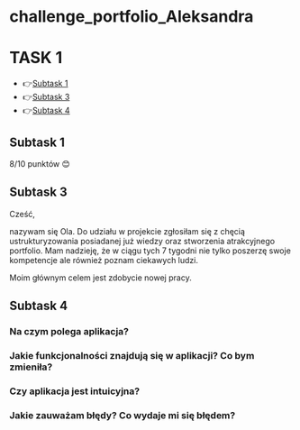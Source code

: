 # challenge_portfolio_Aleksandra
# TASK 1
 - 👉[Subtask 1](#Subtask-1)
 - 👉[Subtask 3](#Subtask-3)
 - 👉[Subtask 4](#Subtask-4)
 
## Subtask 1
8/10 punktów :blush: 
## Subtask 3
Cześć,

nazywam się Ola. Do udziału w projekcie zgłosiłam się z chęcią ustrukturyzowania posiadanej już wiedzy oraz stworzenia atrakcyjnego portfolio. Mam nadzieję, że w ciągu tych 7 tygodni nie tylko poszerzę swoje kompetencje ale również poznam ciekawych ludzi. 

Moim głównym celem jest zdobycie nowej pracy.

## Subtask 4
### Na czym polega aplikacja?



### Jakie funkcjonalności znajdują się w aplikacji? Co bym zmieniła?



### Czy aplikacja jest intuicyjna?



### Jakie zauważam błędy? Co wydaje mi się błędem? 

